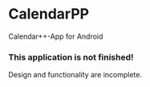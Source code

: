 # CalendarPP
Calendar++-App for Android

### This application is not finished!
Design and functionality are incomplete.
